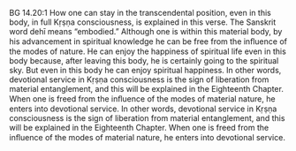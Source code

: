BG 14.20:1	How one can stay in the transcendental position, even in this body, in full Kṛṣṇa consciousness, is explained in this verse. The Sanskrit word dehī means “embodied.” Although one is within this material body, by his advancement in spiritual knowledge he can be free from the inﬂuence of the modes of nature. He can enjoy the happiness of spiritual life even in this body because, after leaving this body, he is certainly going to the spiritual sky. But even in this body he can enjoy spiritual happiness. In other words, devotional service in Kṛṣṇa consciousness is the sign of liberation from material entanglement, and this will be explained in the Eighteenth Chapter. When one is freed from the inﬂuence of the modes of material nature, he enters into devotional service. In other words, devotional service in Kṛṣṇa consciousness is the sign of liberation from material entanglement, and this will be explained in the Eighteenth Chapter. When one is freed from the inﬂuence of the modes of material nature, he enters into devotional service.